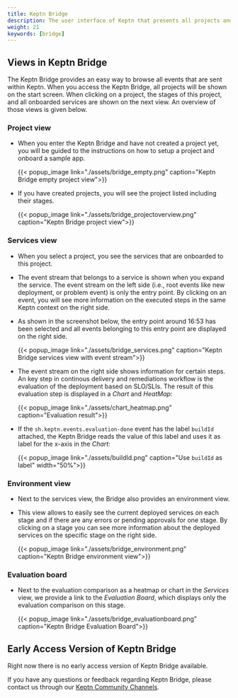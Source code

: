 ```yaml
---
title: Keptn Bridge
description: The user interface of Keptn that presents all projects and services managed by Keptn. It is automatically installed with your Keptn deployment.
weight: 21
keywords: [bridge]
---
```


## Views in Keptn Bridge

The Keptn Bridge provides an easy way to browse all events that are sent within Keptn. When you access the Keptn Bridge, all projects will be shown on the start screen. When clicking on a project, the stages of this project, and all onboarded services are shown on the next view. An overview of those views is given below. 

### Project view

* When you enter the Keptn Bridge and have not created a project yet, you will be guided to the instructions on how to setup a project and onboard a sample app. 

    {{< popup_image
      link="./assets/bridge_empty.png"
      caption="Keptn Bridge empty project view">}}

* If you have created projects, you will see the project listed including their stages.

    {{< popup_image
      link="./assets/bridge_projectoverview.png"
      caption="Keptn Bridge project view">}}  

### Services view

* When you select a project, you see the services that are onboarded to this project.

* The event stream that belongs to a service is shown when you expand the service. The event stream on the left side (i.e., root events like new deployment, or problem event) is only the entry point. By clicking on an event, you will see more information on the executed steps in the same Keptn context on the right side.

* As shown in the screenshot below, the entry point around 16:53 has been selected and all events belonging to this entry point are displayed on the right side.

    {{< popup_image
    link="./assets/bridge_services.png"
    caption="Keptn Bridge services view with event stream">}}

* The event stream on the right side shows information for certain steps. An key step in continous delivery and remediations workflow is the evaluation of the deployment based on SLO/SLIs. The result of this evaluation step is displayed in a *Chart* and *HeatMap*:

    {{< popup_image
    link="./assets/chart_heatmap.png"
    caption="Evaluation result">}}

* If the `sh.keptn.events.evaluation-done` event has the label `buildId` attached, the Keptn Bridge reads the value of this label and uses it as label for the x-axis in the *Chart*:

    {{< popup_image
        link="./assets/buildId.png"
        caption="Use `buildId` as label"
        width="50%">}}

### Environment view

* Next to the services view, the Bridge also provides an environment view. 

* This view allows to easily see the current deployed services on each stage and if there are any errors or pending approvals for one stage.
By clicking on a stage you can see more information about the deployed services on the specific stage on the right side.

    {{< popup_image
    link="./assets/bridge_environment.png"
    caption="Keptn Bridge environment view">}}
  
### Evaluation board

* Next to the evaluation comparison as a heatmap or chart in the *Services* view, we provide a link to the *Evaluation Board*, which displays only the evaluation comparison on this stage. 
  
    {{< popup_image
    link="./assets/bridge_evaluationboard.png"
    caption="Keptn Bridge Evaluation Board">}}

## Early Access Version of Keptn Bridge

Right now there is no early access version of Keptn Bridge available. 

<!-- You can upgrade to the latest version (0.7.0) by executing the following commands:

```console
kubectl -n keptn set image deployment/bridge bridge=keptn/bridge2:0.7.0 --record
``

There is an early access version of Keptn Bridge available (compatible with Keptn 0.7.0):

  {{< popup_image
  link="./assets/bridge_eap.png"
  caption="Keptn Bridge EAP">}}

* To install it, you have to update the Docker images of *Keptn Bridge*, *configuration-service* and the *mongodb-datastore* deployment by executing the following commands:

```console
kubectl -n keptn set image deployment/bridge bridge=keptn/bridge2:20200402.1046 --record
```

* To restore the old version of bridge, configuration-service and mongodb-datastore (as delivered with Keptn 0.7.0), you can use the following commands:

```console
kubectl -n keptn set image deployment/bridge bridge=keptn/bridge2:0.7.0 --record
```
-->

If you have any questions or feedback regarding Keptn Bridge, please contact us through our [Keptn Community Channels](https://github.com/keptn/community).
